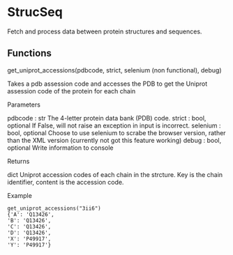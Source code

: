 # StrucSeq
Fetch and process data between protein structures and sequences.

## Functions

get_uniprot_accessions(pdbcode, strict, selenium (non functional), debug)

Takes a pdb assession code and accesses the PDB to get the Uniprot assession code of the protein for each chain

Parameters

pdbcode : str
The 4-letter protein data bank (PDB) code.
strict : bool, optional
If False, will not raise an exception in input is incorrect.
selenium : bool, optional
Choose to use selenium to scrabe the browser version, rather than the XML version (currently not got this feature working)
debug : bool, optional
Write information to console

Returns

dict
Uniprot accession codes of each chain in the strcture. Key is the chain identifier,
content is the accession code.

Example

    get_uniprot_accessions("3ii6")
    {'A': 'Q13426',
    'B': 'Q13426',
    'C': 'Q13426',
    'D': 'Q13426',
    'X': 'P49917',
    'Y': 'P49917'}